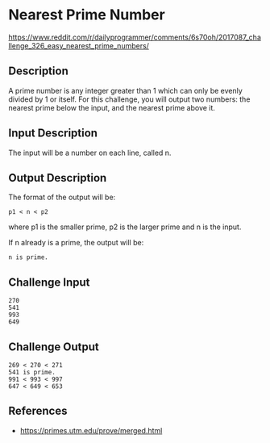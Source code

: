 # Nearest Prime Number

https://www.reddit.com/r/dailyprogrammer/comments/6s70oh/2017087_challenge_326_easy_nearest_prime_numbers/

## Description

A prime number is any integer greater than 1 which can only be evenly divided by 1 or itself. For this challenge, you will output two numbers: the nearest prime below the input, and the nearest prime above it.

## Input Description

The input will be a number on each line, called n.

## Output Description

The format of the output will be:

    p1 < n < p2

where p1 is the smaller prime, p2 is the larger prime and n is the input.

If n already is a prime, the output will be:

    n is prime.

## Challenge Input

    270  
    541  
    993  
    649

## Challenge Output

    269 < 270 < 271  
    541 is prime.  
    991 < 993 < 997  
    647 < 649 < 653

## References

- https://primes.utm.edu/prove/merged.html
